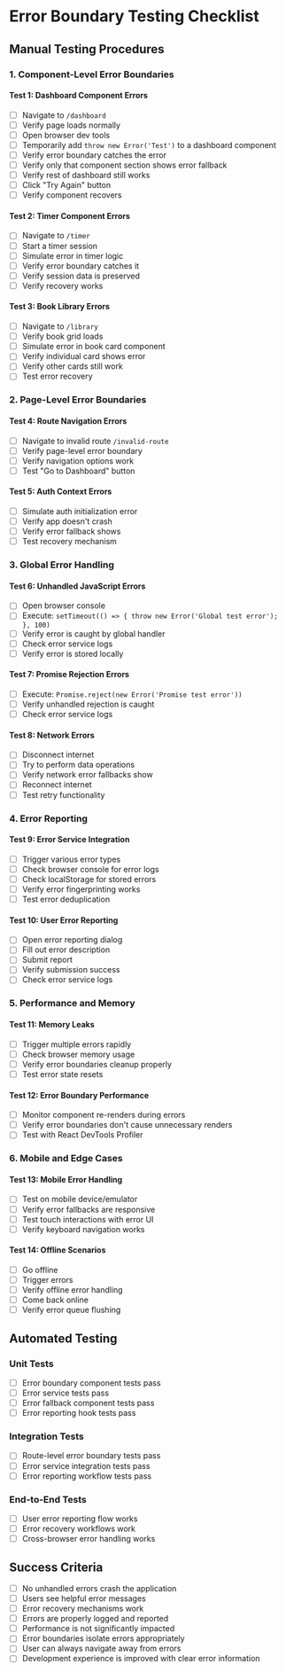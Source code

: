 # Error Boundary Testing Checklist

## Manual Testing Procedures

### 1. Component-Level Error Boundaries

#### Test 1: Dashboard Component Errors
- [ ] Navigate to `/dashboard`
- [ ] Verify page loads normally
- [ ] Open browser dev tools
- [ ] Temporarily add `throw new Error('Test')` to a dashboard component
- [ ] Verify error boundary catches the error
- [ ] Verify only that component section shows error fallback
- [ ] Verify rest of dashboard still works
- [ ] Click "Try Again" button
- [ ] Verify component recovers

#### Test 2: Timer Component Errors
- [ ] Navigate to `/timer`
- [ ] Start a timer session
- [ ] Simulate error in timer logic
- [ ] Verify error boundary catches it
- [ ] Verify session data is preserved
- [ ] Verify recovery works

#### Test 3: Book Library Errors
- [ ] Navigate to `/library`
- [ ] Verify book grid loads
- [ ] Simulate error in book card component
- [ ] Verify individual card shows error
- [ ] Verify other cards still work
- [ ] Test error recovery

### 2. Page-Level Error Boundaries

#### Test 4: Route Navigation Errors
- [ ] Navigate to invalid route `/invalid-route`
- [ ] Verify page-level error boundary
- [ ] Verify navigation options work
- [ ] Test "Go to Dashboard" button

#### Test 5: Auth Context Errors
- [ ] Simulate auth initialization error
- [ ] Verify app doesn't crash
- [ ] Verify error fallback shows
- [ ] Test recovery mechanism

### 3. Global Error Handling

#### Test 6: Unhandled JavaScript Errors
- [ ] Open browser console
- [ ] Execute: `setTimeout(() => { throw new Error('Global test error'); }, 100)`
- [ ] Verify error is caught by global handler
- [ ] Check error service logs
- [ ] Verify error is stored locally

#### Test 7: Promise Rejection Errors
- [ ] Execute: `Promise.reject(new Error('Promise test error'))`
- [ ] Verify unhandled rejection is caught
- [ ] Check error service logs

#### Test 8: Network Errors
- [ ] Disconnect internet
- [ ] Try to perform data operations
- [ ] Verify network error fallbacks show
- [ ] Reconnect internet
- [ ] Test retry functionality

### 4. Error Reporting

#### Test 9: Error Service Integration
- [ ] Trigger various error types
- [ ] Check browser console for error logs
- [ ] Check localStorage for stored errors
- [ ] Verify error fingerprinting works
- [ ] Test error deduplication

#### Test 10: User Error Reporting
- [ ] Open error reporting dialog
- [ ] Fill out error description
- [ ] Submit report
- [ ] Verify submission success
- [ ] Check error service logs

### 5. Performance and Memory

#### Test 11: Memory Leaks
- [ ] Trigger multiple errors rapidly
- [ ] Check browser memory usage
- [ ] Verify error boundaries cleanup properly
- [ ] Test error state resets

#### Test 12: Error Boundary Performance
- [ ] Monitor component re-renders during errors
- [ ] Verify error boundaries don't cause unnecessary renders
- [ ] Test with React DevTools Profiler

### 6. Mobile and Edge Cases

#### Test 13: Mobile Error Handling
- [ ] Test on mobile device/emulator
- [ ] Verify error fallbacks are responsive
- [ ] Test touch interactions with error UI
- [ ] Verify keyboard navigation works

#### Test 14: Offline Scenarios
- [ ] Go offline
- [ ] Trigger errors
- [ ] Verify offline error handling
- [ ] Come back online
- [ ] Verify error queue flushing

## Automated Testing

### Unit Tests
- [ ] Error boundary component tests pass
- [ ] Error service tests pass
- [ ] Error fallback component tests pass
- [ ] Error reporting hook tests pass

### Integration Tests
- [ ] Route-level error boundary tests pass
- [ ] Error service integration tests pass
- [ ] Error reporting workflow tests pass

### End-to-End Tests
- [ ] User error reporting flow works
- [ ] Error recovery workflows work
- [ ] Cross-browser error handling works

## Success Criteria

- [ ] No unhandled errors crash the application
- [ ] Users see helpful error messages
- [ ] Error recovery mechanisms work
- [ ] Errors are properly logged and reported
- [ ] Performance is not significantly impacted
- [ ] Error boundaries isolate errors appropriately
- [ ] User can always navigate away from errors
- [ ] Development experience is improved with clear error information
